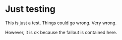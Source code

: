 # Just testing 

This is just a test. 
Things could go wrong. 
Very wrong. 

However, it is ok 
because the fallout is contained here. 
